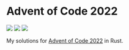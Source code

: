 # Advent of Code 2022
![](https://img.shields.io/badge/day%20📅-16-blue)
![](https://img.shields.io/badge/stars%20⭐-24-yellow)
![](https://img.shields.io/badge/days%20completed-12-red)

My solutions for [Advent of Code 2022](https://adventofcode.com/) in Rust. 
